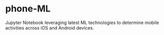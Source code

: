# phone-ML
Jupyter Notebook leveraging latest ML technologies to determine mobile activities across iOS and Android devices.
